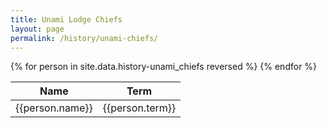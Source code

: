 ```yaml
---
title: Unami Lodge Chiefs
layout: page
permalink: /history/unami-chiefs/
---
```

<table class="table table-striped my-3">
  <thead>
    <tr>
      <th scope="col">Name</th>
      <th scope="col">Term</th>
    </tr>
  </thead>
  <tbody>
    {% for person in site.data.history-unami_chiefs reversed %}
      <tr>
        <td>{{person.name}}</td>
        <td>{{person.term}}</td>
      </tr>
    {% endfor %}
  </tbody>
</table>
